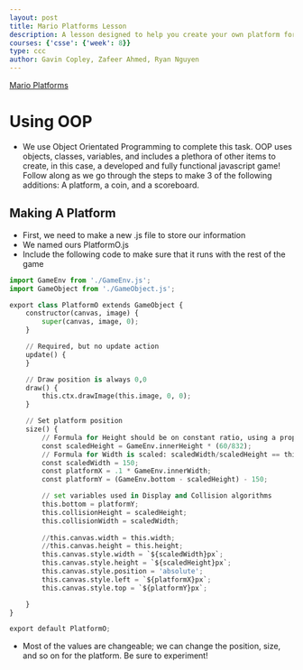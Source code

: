 ```yaml
---
layout: post
title: Mario Platforms Lesson
description: A lesson designed to help you create your own platform for your game
courses: {'csse': {'week': 8}}
type: ccc
author: Gavin Copley, Zafeer Ahmed, Ryan Nguyen
---
```


<a href="https://ryann96.github.io/Team-Project/mariogame">Mario Platforms</a>

# Using OOP
- We use Object Orientated Programming to complete this task. OOP uses objects, classes, variables, and includes a plethora of other items to create, in this case, a developed and fully functional javascript game! Follow along as we go through the steps to make 3 of the following additions: A platform, a coin, and a scoreboard.

## Making A Platform
- First, we need to make a new .js file to store our information
- We named ours PlatformO.js
- Include the following code to make sure that it runs with the rest of the game


```python
import GameEnv from './GameEnv.js';
import GameObject from './GameObject.js';

export class PlatformO extends GameObject {
    constructor(canvas, image) {
        super(canvas, image, 0);
    }

    // Required, but no update action
    update() {
    }

    // Draw position is always 0,0
    draw() {
        this.ctx.drawImage(this.image, 0, 0);
    }

    // Set platform position
    size() {
        // Formula for Height should be on constant ratio, using a proportion of 832
        const scaledHeight = GameEnv.innerHeight * (60/832);
        // Formula for Width is scaled: scaledWidth/scaledHeight == this.width/this.height
        const scaledWidth = 150;
        const platformX = .1 * GameEnv.innerWidth;
        const platformY = (GameEnv.bottom - scaledHeight) - 150;

        // set variables used in Display and Collision algorithms
        this.bottom = platformY;
        this.collisionHeight = scaledHeight;
        this.collisionWidth = scaledWidth;
    
        //this.canvas.width = this.width; 
        //this.canvas.height = this.height;
        this.canvas.style.width = `${scaledWidth}px`;
        this.canvas.style.height = `${scaledHeight}px`;
        this.canvas.style.position = 'absolute';
        this.canvas.style.left = `${platformX}px`;
        this.canvas.style.top = `${platformY}px`; 

    }
}

export default PlatformO;
```



- Most of the values are changeable; we can change the position, size, and so on for the platform. Be sure to experiment!


